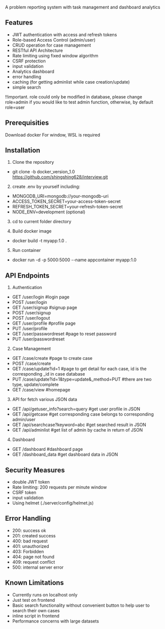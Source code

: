 A problem reporting system with task management and dashboard analytics

## Features
- JWT authentication with access and refresh tokens
- Role-based Access Control (admin/user)   
- CRUD operation for case management
- RESTful API Architecture
- Rate limiting using fixed window algorithm
- CSRF protection
- input validation
- Analytics dashboard
- error handling
- caching (for getting adminlist while case creation/update)
- simple search

!!important. role could only be modified in database, please change role=admin if you would like to test admin function, otherwise, by default role=user

## Prerequisities
Download docker 
For window, WSL is required

## Installation
1. Clone the repository
- git clone -b docker_version_1.0 https://github.com/shingshing628/interview.git

2. create .env by yourself
including:
- MONGODB_URI=mongodb://your-mongodb-uri
- ACCESS_TOKEN_SECRET=your-access-token-secret
- REFRESH_TOKEN_SECRET=your-refresh-token-secret
- NODE_ENV=development (optional)

3. cd to current folder directory

4. Build docker image
- docker build -t myapp:1.0 .

5. Run container 
- docker run -d -p 5000:5000 --name appcontainer myapp:1.0


## API Endpoints
1. Authentication
- GET /user/login    #login page
- POST /user/login  
- GET /user/signup   #signup page
- POST /user/signup
- POST /user/logout
- GET /user/profile  #profile page
- PUT /user/profile
- GET /user/passwordreset   #page to reset password
- PUT /user/passwordreset

2. Case Management
- GET /case/create  #page to create case
- POST /case/create
- GET /case/update?id=1     #page to get detail for each case, id is the corresponding _id in case database
- PUT /case/update?id=1&type=update&_method=PUT   #there are two type, update/complete
- GET /case/view        #homepage

3. API for fetch various JSON data
- GET /api/getuser_info?search=query   #get user profile in JSON
- GET /api/getcase   #get corresponding case belongs to corresponding admin/user
- GET /api/searchcase?keyword=abc   #get searched result in JSON
- GET /api/adminlist      #get list of admin by cache in return of JSON

4. Dashboard
- GET /dashboard      #dashboard page
- GET /dashboard_data  #get dashboard data in JSON

## Security Measures
- double JWT token
- Rate limiting: 200 requests per minute window
- CSRF token
- input validation
- Using helmet (./server/config/helmet.js)

## Error Handling
- 200: success ok
- 201: created success
- 400: bad request
- 401: unauthorized
- 403: Forbidden
- 404: page not found
- 409: request conflict
- 500: internal server error

## Known Limitations
- Currently runs on localhost only
- Just test on frontend
- Basic search functionality without convenient button to help user to search their own cases
- inline script in frontend
- Performance concerns with large datasets


